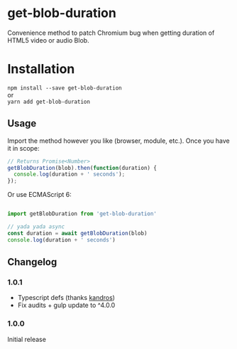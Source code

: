# get-blob-duration
Convenience method to patch Chromium bug when getting duration of HTML5 video or audio Blob.

# Installation 

`npm install --save get-blob-duration`   
or   
`yarn add get-blob-duration`

## Usage

Import the method however you like (browser, module, etc.). Once you have it in scope:

```javascript
// Returns Promise<Number>
getBlobDuration(blob).then(function(duration) {
  console.log(duration + ' seconds');
});
```

Or use ECMAScript 6:

```javascript

import getBlobDuration from 'get-blob-duration'

// yada yada async
const duration = await getBlobDuration(blob)
console.log(duration + ' seconds')
```

## Changelog

### 1.0.1

- Typescript defs (thanks [kandros](https://github.com/kandros))
- Fix audits + gulp update to ^4.0.0

### 1.0.0

Initial release